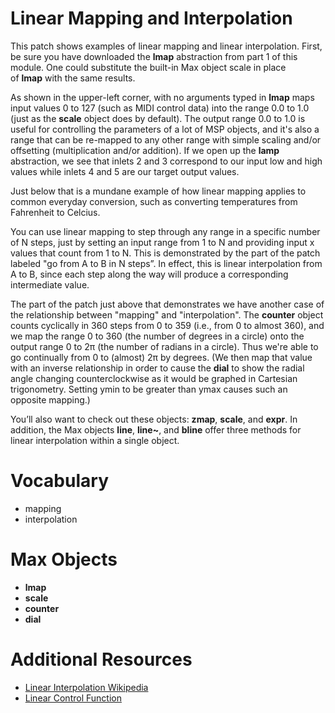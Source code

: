 Linear Mapping and Interpolation
================================
This patch shows examples of linear mapping and linear interpolation. First, be sure you have downloaded the **lmap** abstraction from part 1 of this module. One could substitute the built-in Max object scale in place of **lmap** with the same results.

As shown in the upper-left corner, with no arguments typed in **lmap** maps input values 0 to 127 (such as MIDI control data) into the range 0.0 to 1.0 (just as the **scale** object does by default). The output range 0.0 to 1.0 is useful for controlling the parameters of a lot of MSP objects, and it's also a range that can be re-mapped to any other range with simple scaling and/or offsetting (multiplication and/or addition). If we open up the **lamp** abstraction, we see that inlets 2 and 3 correspond to our input low and high values while inlets 4 and 5 are our target output values.

Just below that is a mundane example of how linear mapping applies to common everyday conversion, such as converting temperatures from Fahrenheit to Celcius.

You can use linear mapping to step through any range in a specific number of N steps, just by setting an input range from 1 to N and providing input x values that count from 1 to N. This is demonstrated by the part of the patch labeled "go from A to B in N steps”. In effect, this is linear interpolation from A to B, since each step along the way will produce a corresponding intermediate value.

The part of the patch just above that demonstrates we have another case of the relationship between "mapping" and "interpolation". The **counter** object counts cyclically in 360 steps from 0 to 359 (i.e., from 0 to almost 360), and we map the range 0 to 360 (the number of degrees in a circle) onto the output range 0 to 2π (the number of radians in a circle). Thus we're able to go continually from 0 to (almost) 2π by degrees. (We then map that value with an inverse relationship in order to cause the **dial** to show the radial angle changing counterclockwise as it would be graphed in Cartesian trigonometry. Setting ymin to be greater than ymax causes such an opposite mapping.)

You’ll also want to check out these objects: **zmap**, **scale**, and **expr**. In addition, the Max objects **line**, **line~**, and **bline** offer three methods for linear interpolation within a single object.

Vocabulary
==========
- mapping
- interpolation

Max Objects
===========
- **lmap**
- **scale**
- **counter**
- **dial**

Additional Resources
====================
- [Linear Interpolation Wikipedia](https://en.wikipedia.org/wiki/Linear_interpolation)
- [Linear Control Function](http://sites.uci.edu/camp2014/2014/04/18/linear-control-function/)
